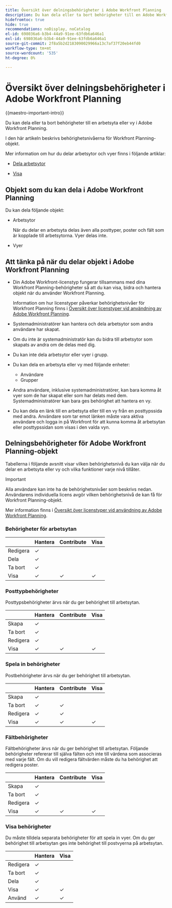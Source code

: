 ```yaml
---
title: Översikt över delningsbehörigheter i Adobe Workfront Planning
description: Du kan dela eller ta bort behörigheter till en Adobe Workfront Planning-arbetsyta eller -vy.
hidefromtoc: true
hide: true
recommendations: noDisplay, noCatalog
el-id: 698036a6-b3b4-44a9-91ee-63fdb6a646a1
exl-id: 698036a6-b3b4-44a9-91ee-63fdb6a646a1
source-git-commit: 2f8a5b2d2183090029966a13c7af37f20eb44fd0
workflow-type: tm+mt
source-wordcount: '535'
ht-degree: 0%

---
```


<!--update the metadata with real things when making this public; also update the description with something like this: Not all users in the organization have the same access and permissions to use Adobe Workfront Planning. This article describes the levels of access that users could have to Adobe Workfront Planning. -->

<!--over time, this article should look like this one does: https://eperienceleague.adobe.com/docs/workfront/using/basics/grant-request-object-permissions/sharing-permissions-on-objects-overview.html?lang=en-->

# Översikt över delningsbehörigheter i Adobe Workfront Planning

{{maestro-important-intro}}

Du kan dela eller ta bort behörigheter till en arbetsyta eller vy i Adobe Workfront Planning.

I den här artikeln beskrivs behörighetsnivåerna för Workfront Planning-objekt.

Mer information om hur du delar arbetsytor och vyer finns i följande artiklar:

* [Dela arbetsytor](/help/quicksilver/maestro/access/share-workspaces.md)

* [Visa](/help/quicksilver/maestro/access/share-views.md)

## Objekt som du kan dela i Adobe Workfront Planning

Du kan dela följande objekt:

* Arbetsytor

  När du delar en arbetsyta delas även alla posttyper, poster och fält som är kopplade till arbetsytorna. Vyer delas inte.

* Vyer

## Att tänka på när du delar objekt i Adobe Workfront Planning

* Din Adobe Workfront-licenstyp fungerar tillsammans med dina Workfront Planning-behörigheter så att du kan visa, bidra och hantera objekt när du använder Workfront Planning.

  Information om hur licenstyper påverkar behörighetsnivåer för Workfront Planning finns i [Översikt över licenstyper vid användning av Adobe Workfront Planning](/help/quicksilver/maestro/access/license-type-overview.md).
* Systemadministratörer kan hantera och dela arbetsytor som andra användare har skapat.
* Om du inte är systemadministratör kan du bidra till arbetsytor som skapats av andra om de delas med dig.
* Du kan inte dela arbetsytor eller vyer i grupp.
* Du kan dela en arbetsyta eller vy med följande enheter:
   * Användare
   * Grupper
     <!--* You can share a view publicly, with people outside your organization when you generate a public link for a view.People accessing the record page from a public link can view all records and their fields, including connected records and fields.-->
* Andra användare, inklusive systemadministratörer, kan bara komma åt vyer som de har skapat eller som har delats med dem. Systemadministratörer kan bara ges behörighet att hantera en vy.
* Du kan dela en länk till en arbetsyta eller till en vy från en posttypssida med andra. Användare som tar emot länken måste vara aktiva användare och logga in på Workfront för att kunna komma åt arbetsytan eller posttypssidan som visas i den valda vyn.

## Delningsbehörigheter för Adobe Workfront Planning-objekt

Tabellerna i följande avsnitt visar vilken behörighetsnivå du kan välja när du delar en arbetsyta eller vy och vilka funktioner varje nivå tillåter.

>[!IMPORTANT]
>
>Alla användare kan inte ha de behörighetsnivåer som beskrivs nedan. Användarens individuella licens avgör vilken behörighetsnivå de kan få för Workfront Planning-objekt.
>
>Mer information finns i [Översikt över licenstyper vid användning av Adobe Workfront Planning](/help/quicksilver/maestro/access/license-type-overview.md).


### Behörigheter för arbetsytan

|        | Hantera | Contribute | Visa |
|--------|--------|------------|-------|
| Redigera | ✓ |            |       |
| Dela | ✓ |            |       |
| Ta bort | ✓ |            |       |
| Visa | ✓ | ✓ | ✓ |

### Posttypbehörigheter

Posttypsbehörigheter ärvs när du ger behörighet till arbetsytan.

|        | Hantera | Contribute | Visa |
|--------|--------|------------|-------|
| Skapa | ✓ |            |       |
| Ta bort | ✓ |            |       |
| Redigera | ✓ |            |       |
| Visa | ✓ | ✓ | ✓ |

### Spela in behörigheter

Postbehörigheter ärvs när du ger behörighet till arbetsytan.

|        | Hantera | Contribute | Visa |
|--------|--------|------------|-------|
| Skapa | ✓ |            |       |
| Ta bort | ✓ | ✓ |       |
| Redigera | ✓ | ✓ |       |
| Visa | ✓ | ✓ | ✓ |

### Fältbehörigheter

Fältbehörigheter ärvs när du ger behörighet till arbetsytan.
Följande behörigheter refererar till själva fälten och inte till värdena som associeras med varje fält. Om du vill redigera fältvärden måste du ha behörighet att redigera poster.

|        | Hantera | Contribute | Visa |
|--------|--------|------------|-------|
| Skapa | ✓ |            |       |
| Ta bort | ✓ |            |       |
| Redigera | ✓ |            |       |
| Visa | ✓ | ✓ | ✓ |


### Visa behörigheter

Du måste tilldela separata behörigheter för att spela in vyer. Om du ger behörighet till arbetsytan ges inte behörighet till postvyerna på arbetsytan.

<!--You can share views internally or publicly. -->

|        | Hantera | Visa |
|--------|--------|-------|
| Redigera | ✓ |       |
| Ta bort | ✓ |       |
| Dela | ✓ |       |
| Visa | ✓ | ✓ |
| Använd | ✓ | ✓ |

<!--Replace the table above with the following when public sharing releases: 

|   Internal sharing     | Manage | View  |
|--------|--------|-------|
| Edit   | ✓      |       |
| Delete | ✓      |       |
| Share  | ✓       |       |
| View   | ✓      | ✓     |
| Apply  | ✓      | ✓     |

|   Public sharing      | View  |
|--------|-------|
| View   | ✓     |
| Apply  | ✓     |
-->